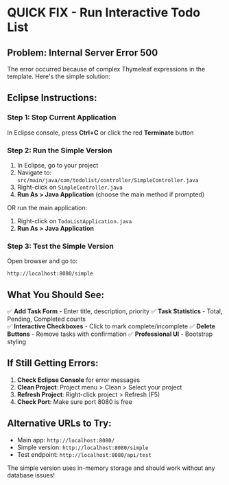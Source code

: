 # QUICK FIX - Run Interactive Todo List

## Problem: Internal Server Error 500

The error occurred because of complex Thymeleaf expressions in the template. Here's the simple solution:

## Eclipse Instructions:

### Step 1: Stop Current Application
In Eclipse console, press **Ctrl+C** or click the red **Terminate** button

### Step 2: Run the Simple Version
1. In Eclipse, go to your project
2. Navigate to: `src/main/java/com/todolist/controller/SimpleController.java`
3. Right-click on `SimpleController.java` 
4. **Run As > Java Application** (choose the main method if prompted)

OR run the main application:
1. Right-click on `TodoListApplication.java`
2. **Run As > Java Application**

### Step 3: Test the Simple Version
Open browser and go to:
```
http://localhost:8080/simple
```

## What You Should See:
✅ **Add Task Form** - Enter title, description, priority
✅ **Task Statistics** - Total, Pending, Completed counts  
✅ **Interactive Checkboxes** - Click to mark complete/incomplete
✅ **Delete Buttons** - Remove tasks with confirmation
✅ **Professional UI** - Bootstrap styling

## If Still Getting Errors:
1. **Check Eclipse Console** for error messages
2. **Clean Project**: Project menu > Clean > Select your project
3. **Refresh Project**: Right-click project > Refresh (F5)
4. **Check Port**: Make sure port 8080 is free

## Alternative URLs to Try:
- Main app: `http://localhost:8080/`
- Simple version: `http://localhost:8080/simple`
- Test endpoint: `http://localhost:8080/api/test`

The simple version uses in-memory storage and should work without any database issues!